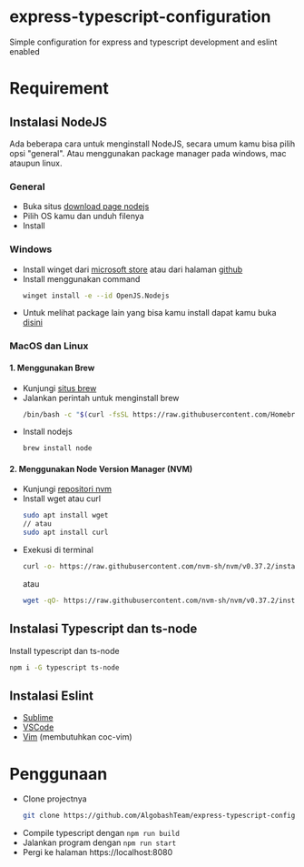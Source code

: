 # express-typescript-configuration
Simple configuration for express and typescript development and eslint enabled
# Requirement
## Instalasi NodeJS
Ada beberapa cara untuk menginstall NodeJS, secara umum kamu bisa pilih opsi "general".
Atau menggunakan package manager pada windows, mac ataupun linux.

### General
* Buka situs [download page nodejs](https://nodejs.org/en/download/)
* Pilih OS kamu dan unduh filenya
* Install

### Windows
* Install winget dari [microsoft store](https://www.microsoft.com/en-id/p/app-installer/9nblggh4nns1?ocid=9nblggh4nns1_ORSEARCH_Bing&rtc=2&activetab=pivot:overviewtab) atau
dari halaman [github](https://github.com/microsoft/winget-cli/releases/latest)
* Install menggunakan command
    ```sh
    winget install -e --id OpenJS.Nodejs
    ```
* Untuk melihat package lain yang bisa kamu install dapat kamu buka [disini](https://winget.run)

### MacOS dan Linux
#### 1. Menggunakan Brew
* Kunjungi [situs brew](https://brew.sh/)
* Jalankan perintah untuk menginstall brew
    ```sh
    /bin/bash -c "$(curl -fsSL https://raw.githubusercontent.com/Homebrew/install/HEAD/install.sh)"
    ```
* Install nodejs
    ```sh
    brew install node
    ```
#### 2. Menggunakan Node Version Manager (NVM)
* Kunjungi [repositori nvm](https://github.com/nvm-sh/nvm)
* Install wget atau curl
    ```sh
    sudo apt install wget
    // atau
    sudo apt install curl
    ```
* Exekusi di terminal
    ```sh
    curl -o- https://raw.githubusercontent.com/nvm-sh/nvm/v0.37.2/install.sh | bash
    ```
    atau
    ```sh
    wget -qO- https://raw.githubusercontent.com/nvm-sh/nvm/v0.37.2/install.sh | bash
    ```

## Instalasi Typescript dan ts-node
Install typescript dan ts-node
```sh
npm i -G typescript ts-node
```

## Instalasi Eslint
* [Sublime](https://packagecontrol.io/packages/SublimeLinter-eslint)
* [VSCode](https://marketplace.visualstudio.com/items?itemName=dbaeumer.vscode-eslint)
* [Vim](https://vimawesome.com/plugin/coc-eslint) (membutuhkan coc-vim)

# Penggunaan
* Clone projectnya
    ```sh
    git clone https://github.com/AlgobashTeam/express-typescript-configuration.git
    ```
* Compile typescript dengan
    ```npm run build```
* Jalankan program dengan
    ```npm run start```
* Pergi ke halaman https://localhost:8080
